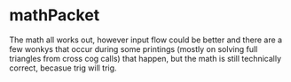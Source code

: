 # mathPacket
The math all works out, however input flow could be better and there are a few wonkys that occur during some printings (mostly on solving full triangles from cross cog calls)
that happen, but the math is still technically correct, becasue trig will trig.
